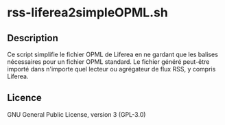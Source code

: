 # rss-liferea2simpleOPML.sh

## Description

Ce script simplifie le fichier OPML de Liferea en ne gardant que les balises nécessaires pour un fichier OPML standard.
Le fichier généré peut-être importé dans n'importe quel lecteur ou agrégateur de flux RSS, y compris Liferea.

## Licence
GNU General Public License, version 3 (GPL-3.0)
